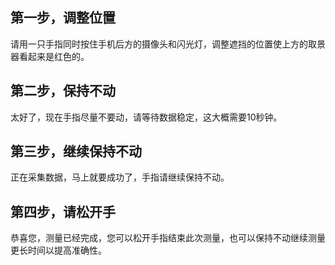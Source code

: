 ## 第一步，调整位置

请用一只手指同时按住手机后方的摄像头和闪光灯，调整遮挡的位置使上方的取景器看起来是红色的。

## 第二步，保持不动

太好了，现在手指尽量不要动，请等待数据稳定，这大概需要10秒钟。

## 第三步，继续保持不动

正在采集数据，马上就要成功了，手指请继续保持不动。

## 第四步，请松开手

恭喜您，测量已经完成，您可以松开手指结束此次测量，也可以保持不动继续测量更长时间以提高准确性。
